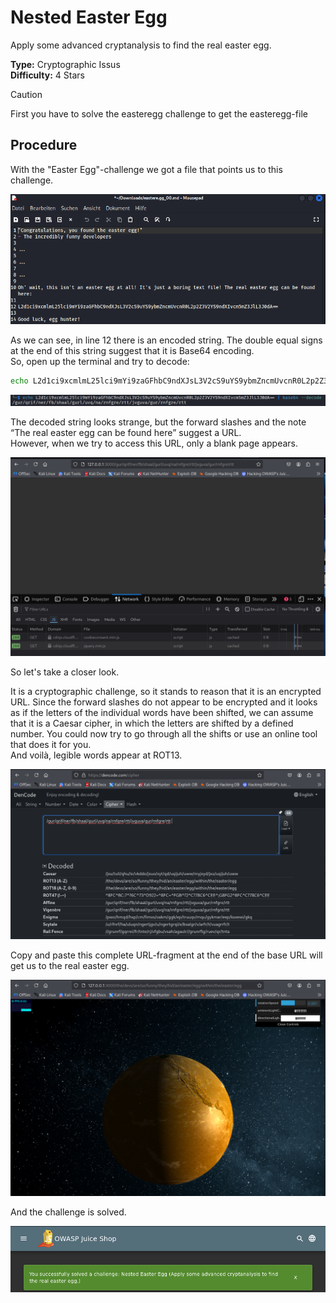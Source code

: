 # Nested Easter Egg

Apply some advanced cryptanalysis to find the real easter egg.

**Type:** Cryptographic Issus  
**Difficulty:** 4 Stars

>[!CAUTION]  
> First you have to solve the easteregg challenge to get the easteregg-file

## Procedure

With the "Easter Egg"-challenge we got a file that points us to this challenge.

![easteregg](../easteregg/img/easteregg.png)  

As we can see, in line 12 there is an encoded string. The double equal signs at the end of this string suggest that it is Base64 encoding.  
So, open up the terminal and try to decode:

```bash
echo L2d1ci9xcmlmL25lci9mYi9zaGFhbC9ndXJsL3V2cS9uYS9ybmZncmUvcnR0L2p2Z3V2YS9ndXIvcm5mZ3JlL3J0dA== | base64 --decode
```

![base64](./img/decode64.png)  

The decoded string looks strange, but the forward slashes and the note “The real easter egg can be found here” suggest a URL.  
However, when we try to access this URL, only a blank page appears. 

![blank](./img/blank.png)  

So let's take a closer look.  

It is a cryptographic challenge, so it stands to reason that it is an encrypted URL. Since the forward slashes do not appear to be encrypted and it looks as if the letters of the individual words have been shifted, we can assume that it is a Caesar cipher, in which the letters are shifted by a defined number. You could now try to go through all the shifts or use an online tool that does it for you.  
And voilà, legible words appear at ROT13.

![decode](./img/decode.png)

Copy and paste this complete URL-fragment at the end of the base URL will get us to the real easter egg.  

![real-easteregg](./img/real-easteregg.png)  

And the challenge is solved.  

![solved](./img/solved.png)

